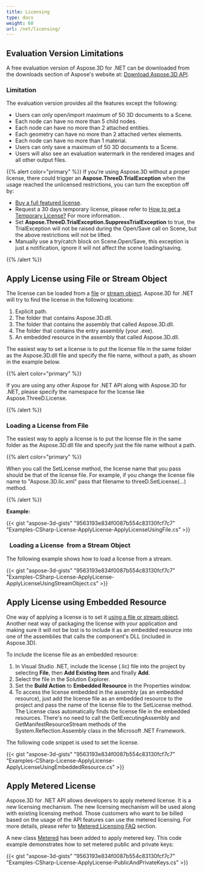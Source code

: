 ```yaml
---
title: Licensing
type: docs
weight: 60
url: /net/licensing/
---
```


## **Evaluation Version Limitations**
A free evaluation version of Aspose.3D for .NET can be downloaded from the downloads section of Aspose's website at: [Download Aspose.3D API](https://www.nuget.org/packages/Aspose.3D).
### **Limitation**
The evaluation version provides all the features except the following:

- Users can only open/import maximum of 50 3D documents to a Scene.
- Each node can have no more than 5 child nodes.
- Each node can have no more than 2 attached entities.
- Each geometry can have no more than 2 attached vertex elements.
- Each node can have no more than 1 material.
- Users can only save a maximum of 50 3D documents to a Scene.
- Users will also see an evaluation watermark in the rendered images and all other output files.

{{% alert color="primary" %}} 
If you're using Aspose.3D without a proper license, there could trigger an **Aspose.ThreeD.TrialException** when the usage reached the unlicensed restrictions, you can turn the exception off by:

* [Buy a full featured license](https://purchase.aspose.com/buy).
* Request a 30 days temporary license, please refer to [How to get a Temporary License?](https://purchase.aspose.com/temporary-license) For more information.
.
* Set **Aspose.ThreeD.TrialException.SuppressTrialException** to true, the  TrialException will not be raised during the Open/Save call on Scene, but the above restrictions will not be lifted.
* Manually use a try/catch block on Scene.Open/Save, this exception is just a notification, ignore it will not affect the scene loading/saving.

{{% /alert %}} 

## **Apply License using File or Stream Object**
The license can be loaded from a [file](https://docs.aspose.com/3d/net/licensing/#Licensing-LoadingaLicensefromFile) or [stream object](https://docs.aspose.com/3d/net/licensing/#Licensing-LoadingaLicensefromaStreamObject). Aspose.3D for .NET will try to find the license in the following locations:

1. Explicit path.
1. The folder that contains Aspose.3D.dll.
1. The folder that contains the assembly that called Aspose.3D.dll.
1. The folder that contains the entry assembly (your .exe).
1. An embedded resource in the assembly that called Aspose.3D.dll.

The easiest way to set a license is to put the license file in the same folder as the Aspose.3D.dll file and specify the file name, without a path, as shown in the example below.

{{% alert color="primary" %}} 

If you are using any other Aspose for .NET API along with Aspose.3D for .NET, please specify the namespace for the license like Aspose.ThreeD.License.

{{% /alert %}} 
### **Loading a License from File**
The easiest way to apply a license is to put the license file in the same folder as the Aspose.3D.dll file and specify just the file name without a path.

{{% alert color="primary" %}} 

When you call the SetLicense method, the license name that you pass should be that of the license file. For example, if you change the license file name to "Aspose.3D.lic.xml" pass that filename to threeD.SetLicense(…) method.

{{% /alert %}} 

**Example:**

{{< gist "aspose-3d-gists" "9563193e834f0087b554c83130fcf7c7" "Examples-CSharp-License-ApplyLicense-ApplyLicenseUsingFile.cs" >}}
### ` `**Loading a License  from a Stream Object**
The following example shows how to load a license from a stream.

{{< gist "aspose-3d-gists" "9563193e834f0087b554c83130fcf7c7" "Examples-CSharp-License-ApplyLicense-ApplyLicenseUsingStreamObject.cs" >}}
## **Apply License using Embedded Resource**
One way of applying a license is to set it [using a file or stream object](). Another neat way of packaging the license with your application and making sure it will not be lost is to include it as an embedded resource into one of the assemblies that calls the component's DLL (included in Aspose.3D).

To include the license file as an embedded resource:

1. In Visual Studio .NET, include the license (.lic) file into the project by selecting **File**, then **Add Existing Item** and finally **Add**.
1. Select the file in the Solution Explorer.
1. Set the **Build Action** to **Embedded Resource** in the Properties window.
1. To access the license embedded in the assembly (as an embedded resource), just add the license file as an embedded resource to the project and pass the name of the license file to the SetLicense method. The License class automatically finds the license file in the embedded resources. There's no need to call the GetExecutingAssembly and GetManifestResourceStream methods of the System.Reflection.Assembly class in the Microsoft .NET Framework.

The following code snippet is used to set the license.

{{< gist "aspose-3d-gists" "9563193e834f0087b554c83130fcf7c7" "Examples-CSharp-License-ApplyLicense-ApplyLicenseUsingEmbeddedResource.cs" >}}
## **Apply Metered License**
Aspose.3D for .NET API allows developers to apply metered license. It is a new licensing mechanism. The new licensing mechanism will be used along with existing licensing method. Those customers who want to be billed based on the usage of the API features can use the metered licensing. For more details, please refer to [Metered Licensing FAQ](https://purchase.aspose.com/faqs/licensing/metered) section.

A new class [Metered](https://reference.aspose.com/3d/net/aspose.threed/metered) has been added to apply metered key. This code example demonstrates how to set metered public and private keys:

{{< gist "aspose-3d-gists" "9563193e834f0087b554c83130fcf7c7" "Examples-CSharp-License-ApplyLicense-PublicAndPrivateKeys.cs" >}}
